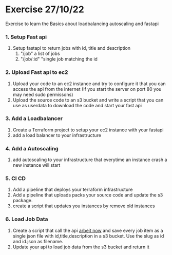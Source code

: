 # Exercise 27/10/22

Exercise to learn the Basics about loadbalancing autoscaling and fastapi

### 1. Setup Fast api
1. Setup fastapi to return jobs with id, title and description
    1. "/job" a list of jobs 
    1. "/job/:id" "single job matching the id

### 2. Upload Fast api to ec2
1. Upload your code to an ec2 instance and try to configure it that you can access the api from the internet (If you start the server on port 80 you may need sudo permissons)
1. Upload the source code to an s3 bucket and write a script that you can use as userdata to download the code and start your fast api

### 3. Add a Loadbalancer
1. Create a Terraform project to setup your ec2 instance with your fastapi
1. add a load balancer to your infrastructure

### 4. Add a Autoscaling
1. add  autoscaling to your infrastructure that everytime an instance crash a new instance will start

### 5. CI CD
1. Add a pipeline that deploys your terraform infrastructure
1. Add a pipeline that uploads packs your source code and update the s3 package.
1. create a script that updates you instances by remove old instances

### 6. Load Job Data
1. Create a script that call the api [arbeit now](https://www.arbeitnow.com/api/job-board-api) and save every job item as a single json file with id,title,description in a s3 bucket. 
Use the slug as id and id.json as filename.
1. Update your api to load job data from the s3 bucket and return it
